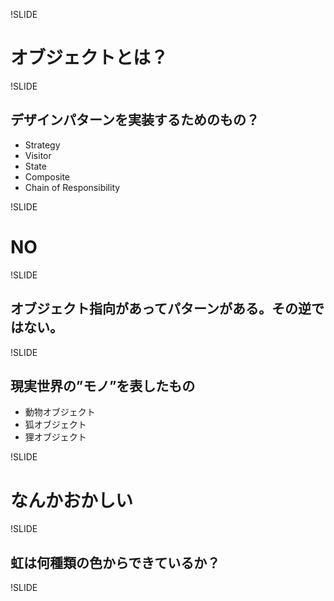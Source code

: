 !SLIDE

# オブジェクトとは？

!SLIDE

## デザインパターンを実装するためのもの？

- Strategy
- Visitor
- State
- Composite
- Chain of Responsibility

!SLIDE

# NO

!SLIDE

## オブジェクト指向があってパターンがある。その逆ではない。

!SLIDE

## 現実世界の”モノ”を表したもの

- 動物オブジェクト
- 狐オブジェクト
- 狸オブジェクト

!SLIDE

# なんかおかしい

!SLIDE

## 虹は何種類の色からできているか？

!SLIDE

##


